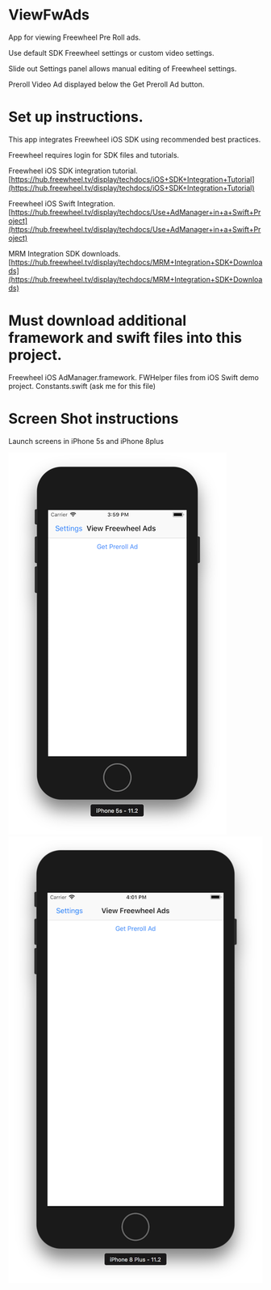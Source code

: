 # ViewFwAds
App for viewing Freewheel Pre Roll ads.

Use default SDK Freewheel settings or custom video settings.

Slide out Settings panel allows manual editing of Freewheel settings.

Preroll Video Ad displayed below the Get Preroll Ad button.

# Set up instructions.
This app integrates Freewheel iOS SDK using recommended best practices.

Freewheel requires login for SDK files and tutorials.

Freewheel iOS SDK integration tutorial. [https://hub.freewheel.tv/display/techdocs/iOS+SDK+Integration+Tutorial](https://hub.freewheel.tv/display/techdocs/iOS+SDK+Integration+Tutorial)

Freewheel iOS Swift Integration.
[https://hub.freewheel.tv/display/techdocs/Use+AdManager+in+a+Swift+Project](https://hub.freewheel.tv/display/techdocs/Use+AdManager+in+a+Swift+Project)

MRM Integration SDK downloads. [https://hub.freewheel.tv/display/techdocs/MRM+Integration+SDK+Downloads](https://hub.freewheel.tv/display/techdocs/MRM+Integration+SDK+Downloads)

# Must download additional framework and swift files into this project.
Freewheel iOS AdManager.framework.
FWHelper files from iOS Swift demo project.
Constants.swift (ask me for this file)

# Screen Shot instructions
Launch screens in iPhone 5s and iPhone 8plus

![iphone5s screenshot](/images/iphone5s.png)
![iphone8plus screenshot](/images/iphone8plus.png)
